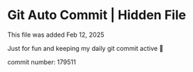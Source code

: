 # Git Auto Commit | Hidden File

This file was added Feb 12, 2025

Just for fun and keeping my daily git commit active 🤪

commit number: 179511
